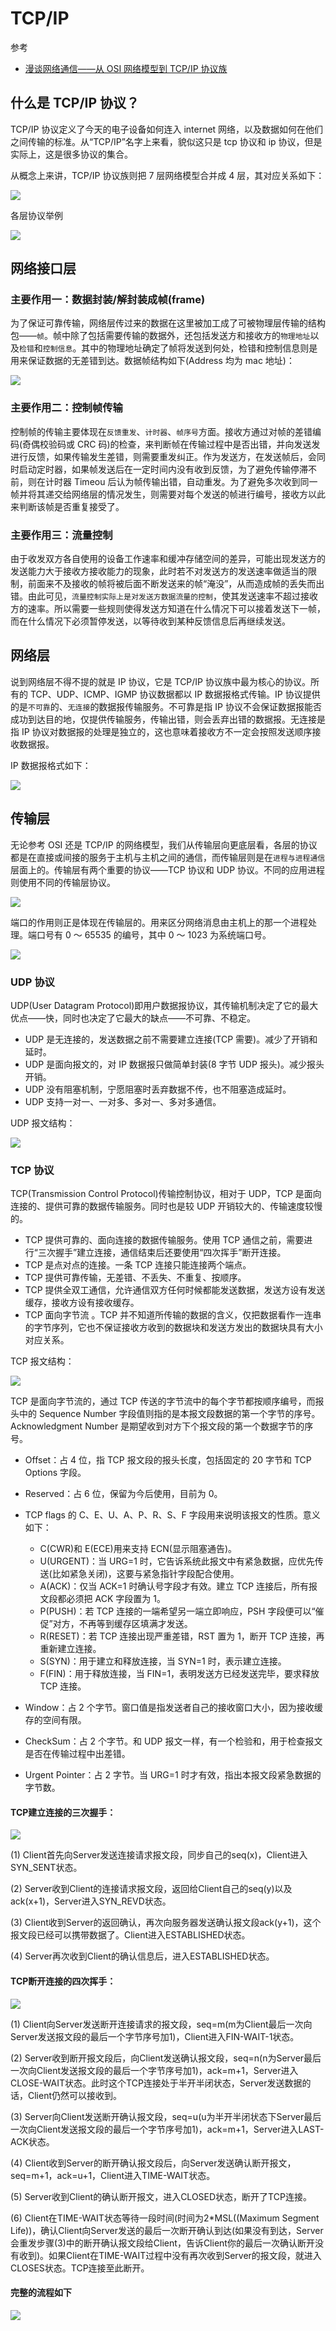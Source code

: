 # TCP/IP

参考

- [漫谈网络通信——从 OSI 网络模型到 TCP/IP 协议族](https://juejin.im/entry/584f9c04b123db00662890de)

## 什么是 TCP/IP 协议？

TCP/IP 协议定义了今天的电子设备如何连入 internet 网络，以及数据如何在他们之间传输的标准。从“TCP/IP”名字上来看，貌似这只是 tcp 协议和 ip 协议，但是实际上，这是很多协议的集合。

从概念上来讲，TCP/IP 协议族则把 7 层网络模型合并成 4 层，其对应关系如下：

![](img/tcpip.jpg)

各层协议举例

![](img/tcpip-protocol.jpg)

## 网络接口层

### 主要作用一：数据封装/解封装成帧(frame)

为了保证可靠传输，网络层传过来的数据在这里被加工成了可被物理层传输的结构包——`帧`。帧中除了包括需要传输的数据外，还包括发送方和接收方的`物理地址`以及`检错`和`控制信息`。其中的物理地址确定了帧将发送到何处，检错和控制信息则是用来保证数据的无差错到达。数据帧结构如下(Address 均为 mac 地址)：

![](img/tcpip-frame.jpg)

### 主要作用二：控制帧传输

控制帧的传输主要体现在`反馈重发`、`计时器`、`帧序号`方面。接收方通过对帧的差错编码(奇偶校验码或 CRC 码)的检查，来判断帧在传输过程中是否出错，并向发送发进行反馈，如果传输发生差错，则需要重发纠正。作为发送方，在发送帧后，会同时启动定时器，如果帧发送后在一定时间内没有收到反馈，为了避免传输停滞不前，则在计时器 Timeou 后认为帧传输出错，自动重发。为了避免多次收到同一帧并将其递交给网络层的情况发生，则需要对每个发送的帧进行编号，接收方以此来判断该帧是否重复接受了。

### 主要作用三：流量控制

由于收发双方各自使用的设备工作速率和缓冲存储空间的差异，可能出现发送方的发送能力大于接收方接收能力的现象，此时若不对发送方的发送速率做适当的限制，前面来不及接收的帧将被后面不断发送来的帧“淹没”，从而造成帧的丢失而出错。由此可见，`流量控制实际上是对发送方数据流量的控制`，使其发送速率不超过接收方的速率。所以需要一些规则使得发送方知道在什么情况下可以接着发送下一帧，而在什么情况下必须暂停发送，以等待收到某种反馈信息后再继续发送。

## 网络层

说到网络层不得不提的就是 IP 协议，它是 TCP/IP 协议族中最为核心的协议。所有的 TCP、UDP、ICMP、IGMP 协议数据都以 IP 数据报格式传输。IP 协议提供的是`不可靠`的、`无连接`的数据报传输服务。不可靠是指 IP 协议不会保证数据报能否成功到达目的地，仅提供传输服务，传输出错，则会丢弃出错的数据报。无连接是指 IP 协议对数据报的处理是独立的，这也意味着接收方不一定会按照发送顺序接收数据报。

IP 数据报格式如下：

![](img/ip-header.jpg)

## 传输层

无论参考 OSI 还是 TCP/IP 的网络模型，我们从传输层向更底层看，各层的协议都是在直接或间接的服务于主机与主机之间的通信，而传输层则是在`进程与进程通信`层面上的。传输层有两个重要的协议——TCP 协议和 UDP 协议。不同的应用进程则使用不同的传输层协议。

![](img/tcpudp-app.jpg)

端口的作用则正是体现在传输层的。用来区分网络消息由主机上的那一个进程处理。端口号有 0 ～ 65535 的编号，其中 0 ～ 1023 为系统端口号。

![](img/protocol-port.jpg)

### UDP 协议

UDP(User Datagram Protocol)即用户数据报协议，其传输机制决定了它的最大优点——快，同时也决定了它最大的缺点——不可靠、不稳定。

- UDP 是无连接的，发送数据之前不需要建立连接(TCP 需要)。减少了开销和延时。
- UDP 是面向报文的，对 IP 数据报只做简单封装(8 字节 UDP 报头)。减少报头开销。
- UDP 没有阻塞机制，宁愿阻塞时丢弃数据不传，也不阻塞造成延时。
- UDP 支持一对一、一对多、多对一、多对多通信。

UDP 报文结构：

![](img/udp-header.jpg)

### TCP 协议

TCP(Transmission Control Protocol)传输控制协议，相对于 UDP，TCP 是面向连接的、提供可靠的数据传输服务。同时也是较 UDP 开销较大的、传输速度较慢的。

- TCP 提供可靠的、面向连接的数据传输服务。使用 TCP 通信之前，需要进行“三次握手”建立连接，通信结束后还要使用“四次挥手”断开连接。
- TCP 是点对点的连接。一条 TCP 连接只能连接两个端点。
- TCP 提供可靠传输，无差错、不丢失、不重复、按顺序。
- TCP 提供全双工通信，允许通信双方任何时候都能发送数据，发送方设有发送缓存，接收方设有接收缓存。
- TCP 面向字节流 。TCP 并不知道所传输的数据的含义，仅把数据看作一连串的字节序列，它也不保证接收方收到的数据块和发送方发出的数据块具有大小对应关系。

TCP 报文结构：

![](img/tcp-header.jpg)

TCP 是面向字节流的，通过 TCP 传送的字节流中的每个字节都按顺序编号，而报头中的 Sequence Number 字段值则指的是本报文段数据的第一个字节的序号。Acknowledgment Number 是期望收到对方下个报文段的第一个数据字节的序号。

- Offset：占 4 位，指 TCP 报文段的报头长度，包括固定的 20 字节和 TCP Options 字段。
- Reserved：占 6 位，保留为今后使用，目前为 0。
- TCP flags 的 C、E、U、A、P、R、S、F 字段用来说明该报文的性质。意义如下：

  - C(CWR)和 E(ECE)用来支持 ECN(显示阻塞通告)。
  - U(URGENT)：当 URG=1 时，它告诉系统此报文中有紧急数据，应优先传送(比如紧急关闭)，这要与紧急指针字段配合使用。
  - A(ACK)：仅当 ACK=1 时确认号字段才有效。建立 TCP 连接后，所有报文段都必须把 ACK 字段置为 1。
  - P(PUSH)：若 TCP 连接的一端希望另一端立即响应，PSH 字段便可以“催促”对方，不再等到缓存区填满才发送。
  - R(RESET)：若 TCP 连接出现严重差错，RST 置为 1，断开 TCP 连接，再重新建立连接。
  - S(SYN)：用于建立和释放连接，当 SYN=1 时，表示建立连接。
  - F(FIN)：用于释放连接，当 FIN=1，表明发送方已经发送完毕，要求释放 TCP 连接。

- Window：占 2 个字节。窗口值是指发送者自己的接收窗口大小，因为接收缓存的空间有限。
- CheckSum：占 2 个字节。和 UDP 报文一样，有一个检验和，用于检查报文是否在传输过程中出差错。
- Urgent Pointer：占 2 字节。当 URG=1 时才有效，指出本报文段紧急数据的字节数。

#### TCP建立连接的三次握手：

![](img/tcp-3hands.jpg)

(1) Client首先向Server发送连接请求报文段，同步自己的seq(x)，Client进入SYN_SENT状态。

(2) Server收到Client的连接请求报文段，返回给Client自己的seq(y)以及ack(x+1)，Server进入SYN_REVD状态。

(3) Client收到Server的返回确认，再次向服务器发送确认报文段ack(y+1)，这个报文段已经可以携带数据了。Client进入ESTABLISHED状态。

(4) Server再次收到Client的确认信息后，进入ESTABLISHED状态。

#### TCP断开连接的四次挥手：

![](img/tcp-4hands.jpg)

(1) Client向Server发送断开连接请求的报文段，seq=m(m为Client最后一次向Server发送报文段的最后一个字节序号加1)，Client进入FIN-WAIT-1状态。

(2) Server收到断开报文段后，向Client发送确认报文段，seq=n(n为Server最后一次向Client发送报文段的最后一个字节序号加1)，ack=m+1，Server进入CLOSE-WAIT状态。此时这个TCP连接处于半开半闭状态，Server发送数据的话，Client仍然可以接收到。

(3) Server向Client发送断开确认报文段，seq=u(u为半开半闭状态下Server最后一次向Client发送报文段的最后一个字节序号加1)，ack=m+1，Server进入LAST-ACK状态。

(4) Client收到Server的断开确认报文段后，向Server发送确认断开报文，seq=m+1，ack=u+1，Client进入TIME-WAIT状态。

(5) Server收到Client的确认断开报文，进入CLOSED状态，断开了TCP连接。

(6) Client在TIME-WAIT状态等待一段时间(时间为2*MSL((Maximum Segment Life))，确认Client向Server发送的最后一次断开确认到达(如果没有到达，Server会重发步骤(3)中的断开确认报文段给Client，告诉Client你的最后一次确认断开没有收到)。如果Client在TIME-WAIT过程中没有再次收到Server的报文段，就进入CLOSES状态。TCP连接至此断开。

#### 完整的流程如下

![](img/tcp-34hands.png)
